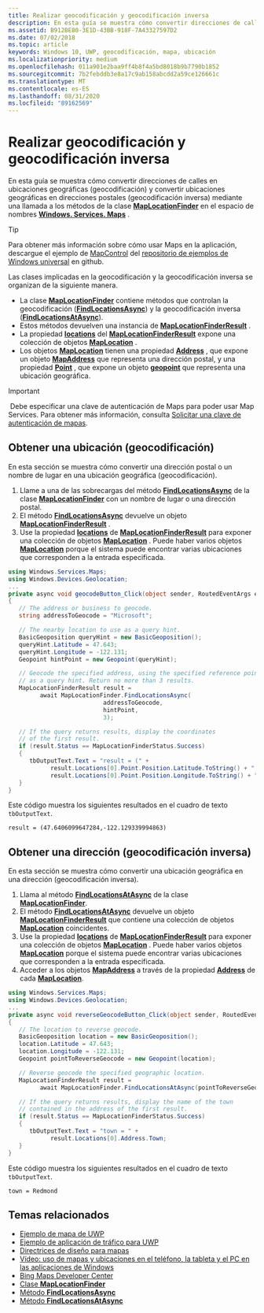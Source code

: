 ```yaml
---
title: Realizar geocodificación y geocodificación inversa
description: En esta guía se muestra cómo convertir direcciones de calles en ubicaciones geográficas (geocodificación) y convertir ubicaciones geográficas en direcciones postales (geocodificación inversa) mediante una llamada a los métodos de la clase MapLocationFinder en el espacio de nombres Windows. Services. Maps.
ms.assetid: B912BE80-3E1D-43BB-918F-7A43327597D2
ms.date: 07/02/2018
ms.topic: article
keywords: Windows 10, UWP, geocodificación, mapa, ubicación
ms.localizationpriority: medium
ms.openlocfilehash: 011a901e2baa9ff4b8f4a5bd8018b9b7790b1852
ms.sourcegitcommit: 7b2febddb3e8a17c9ab158abcdd2a59ce126661c
ms.translationtype: MT
ms.contentlocale: es-ES
ms.lasthandoff: 08/31/2020
ms.locfileid: "89162569"
---
```

# <a name="perform-geocoding-and-reverse-geocoding"></a>Realizar geocodificación y geocodificación inversa

En esta guía se muestra cómo convertir direcciones de calles en ubicaciones geográficas (geocodificación) y convertir ubicaciones geográficas en direcciones postales (geocodificación inversa) mediante una llamada a los métodos de la clase [**MapLocationFinder**](/uwp/api/Windows.Services.Maps.MapLocationFinder) en el espacio de nombres [**Windows. Services. Maps**](/uwp/api/Windows.Services.Maps) .

> [!TIP]
> Para obtener más información sobre cómo usar Maps en la aplicación, descargue el ejemplo de [MapControl](https://github.com/Microsoft/Windows-universal-samples/tree/master/Samples/MapControl) del [repositorio de ejemplos de Windows universal](hhttps://github.com/Microsoft/Windows-universal-samples) en github.

Las clases implicadas en la geocodificación y la geocodificación inversa se organizan de la siguiente manera.

-   La clase [**MapLocationFinder**](/uwp/api/Windows.Services.Maps.MapLocationFinder) contiene métodos que controlan la geocodificación ([**FindLocationsAsync**](/uwp/api/windows.services.maps.maplocationfinder.findlocationsasync)) y la geocodificación inversa ([**FindLocationsAtAsync**](/uwp/api/windows.services.maps.maplocationfinder.findlocationsatasync)).
-   Estos métodos devuelven una instancia de [**MapLocationFinderResult**](/uwp/api/Windows.Services.Maps.MapLocationFinderResult) .
-   La propiedad [**locations**](/uwp/api/windows.services.maps.maplocationfinderresult.locations) del [**MapLocationFinderResult**](/uwp/api/Windows.Services.Maps.MapLocationFinderResult) expone una colección de objetos [**MapLocation**](/uwp/api/Windows.Services.Maps.MapLocation) . 
-   Los objetos [**MapLocation**](/uwp/api/Windows.Services.Maps.MapLocation) tienen una propiedad [**Address**](/uwp/api/windows.services.maps.maplocation.address) , que expone un objeto [**MapAddress**](/uwp/api/Windows.Services.Maps.MapAddress) que representa una dirección postal, y una propiedad [**Point**](/uwp/api/windows.services.maps.maplocation.point) , que expone un objeto [**geopoint**](/uwp/api/windows.devices.geolocation.geopoint) que representa una ubicación geográfica.

> [!IMPORTANT]
> Debe especificar una clave de autenticación de Maps para poder usar Map Services. Para obtener más información, consulta [Solicitar una clave de autenticación de mapas](authentication-key.md).

## <a name="get-a-location-geocode"></a>Obtener una ubicación (geocodificación)

En esta sección se muestra cómo convertir una dirección postal o un nombre de lugar en una ubicación geográfica (geocodificación).

1.  Llame a una de las sobrecargas del método [**FindLocationsAsync**](/uwp/api/windows.services.maps.maplocationfinder.findlocationsasync) de la clase [**MapLocationFinder**](/uwp/api/Windows.Services.Maps.MapLocationFinder) con un nombre de lugar o una dirección postal.
2.  El método [**FindLocationsAsync**](/uwp/api/windows.services.maps.maplocationfinder.findlocationsasync) devuelve un objeto [**MapLocationFinderResult**](/uwp/api/Windows.Services.Maps.MapLocationFinderResult) .
3.  Use la propiedad [**locations**](/uwp/api/windows.services.maps.maplocationfinderresult.locations) de [**MapLocationFinderResult**](/uwp/api/Windows.Services.Maps.MapLocationFinderResult) para exponer una colección de objetos [**MapLocation**](/uwp/api/Windows.Services.Maps.MapLocation) . Puede haber varios objetos [**MapLocation**](/uwp/api/Windows.Services.Maps.MapLocation) porque el sistema puede encontrar varias ubicaciones que corresponden a la entrada especificada.

```csharp
using Windows.Services.Maps;
using Windows.Devices.Geolocation;
...
private async void geocodeButton_Click(object sender, RoutedEventArgs e)
{
   // The address or business to geocode.
   string addressToGeocode = "Microsoft";

   // The nearby location to use as a query hint.
   BasicGeoposition queryHint = new BasicGeoposition();
   queryHint.Latitude = 47.643;
   queryHint.Longitude = -122.131;
   Geopoint hintPoint = new Geopoint(queryHint);

   // Geocode the specified address, using the specified reference point
   // as a query hint. Return no more than 3 results.
   MapLocationFinderResult result =
         await MapLocationFinder.FindLocationsAsync(
                           addressToGeocode,
                           hintPoint,
                           3);

   // If the query returns results, display the coordinates
   // of the first result.
   if (result.Status == MapLocationFinderStatus.Success)
   {
      tbOutputText.Text = "result = (" +
            result.Locations[0].Point.Position.Latitude.ToString() + "," +
            result.Locations[0].Point.Position.Longitude.ToString() + ")";
   }
}
```

Este código muestra los siguientes resultados en el cuadro de texto `tbOutputText`.

``` syntax
result = (47.6406099647284,-122.129339994863)
```

## <a name="get-an-address-reverse-geocode"></a>Obtener una dirección (geocodificación inversa)

En esta sección se muestra cómo convertir una ubicación geográfica en una dirección (geocodificación inversa).

1.  Llama al método [**FindLocationsAtAsync**](/uwp/api/windows.services.maps.maplocationfinder.findlocationsatasync) de la clase [**MapLocationFinder**](/uwp/api/Windows.Services.Maps.MapLocationFinder).
2.  El método [**FindLocationsAtAsync**](/uwp/api/windows.services.maps.maplocationfinder.findlocationsatasync) devuelve un objeto [**MapLocationFinderResult**](/uwp/api/Windows.Services.Maps.MapLocationFinderResult) que contiene una colección de objetos [**MapLocation**](/uwp/api/Windows.Services.Maps.MapLocation) coincidentes.
3.  Use la propiedad [**locations**](/uwp/api/windows.services.maps.maplocationfinderresult.locations) de [**MapLocationFinderResult**](/uwp/api/Windows.Services.Maps.MapLocationFinderResult) para exponer una colección de objetos [**MapLocation**](/uwp/api/Windows.Services.Maps.MapLocation) . Puede haber varios objetos [**MapLocation**](/uwp/api/Windows.Services.Maps.MapLocation) porque el sistema puede encontrar varias ubicaciones que corresponden a la entrada especificada.
4.  Acceder a los objetos [**MapAddress**](/uwp/api/Windows.Services.Maps.MapAddress) a través de la propiedad [**Address**](/uwp/api/windows.services.maps.maplocation.address) de cada [**MapLocation**](/uwp/api/Windows.Services.Maps.MapLocation).

```csharp
using Windows.Services.Maps;
using Windows.Devices.Geolocation;
...
private async void reverseGeocodeButton_Click(object sender, RoutedEventArgs e)
{
   // The location to reverse geocode.
   BasicGeoposition location = new BasicGeoposition();
   location.Latitude = 47.643;
   location.Longitude = -122.131;
   Geopoint pointToReverseGeocode = new Geopoint(location);

   // Reverse geocode the specified geographic location.
   MapLocationFinderResult result =
         await MapLocationFinder.FindLocationsAtAsync(pointToReverseGeocode);

   // If the query returns results, display the name of the town
   // contained in the address of the first result.
   if (result.Status == MapLocationFinderStatus.Success)
   {
      tbOutputText.Text = "town = " +
            result.Locations[0].Address.Town;
   }
}
```

Este código muestra los siguientes resultados en el cuadro de texto `tbOutputText`.

``` syntax
town = Redmond
```

## <a name="related-topics"></a>Temas relacionados

* [Ejemplo de mapa de UWP](https://github.com/Microsoft/Windows-universal-samples/tree/master/Samples/MapControl)
* [Ejemplo de aplicación de tráfico para UWP](https://github.com/Microsoft/Windows-appsample-trafficapp)
* [Directrices de diseño para mapas](./display-maps.md)
* [Vídeo: uso de mapas y ubicaciones en el teléfono, la tableta y el PC en las aplicaciones de Windows](https://channel9.msdn.com/Events/Build/2015/2-757)
* [Bing Maps Developer Center](https://www.bingmapsportal.com/)
* [Clase **MapLocationFinder**](/uwp/api/Windows.Services.Maps.MapLocationFinder)
* [Método **FindLocationsAsync**](/uwp/api/windows.services.maps.maplocationfinder.findlocationsasync)
* [Método **FindLocationsAtAsync**](/uwp/api/windows.services.maps.maplocationfinder.findlocationsatasync)